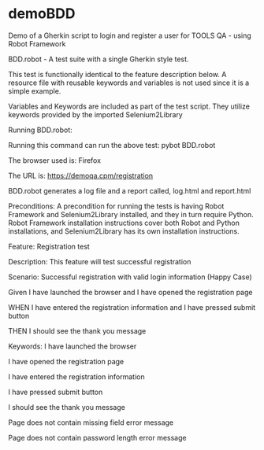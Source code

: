 # demoBDD
Demo of a Gherkin script to login and register a user for TOOLS QA - using Robot Framework


BDD.robot - A test suite with a single Gherkin style test.

This test is functionally identical to the feature description below.
A resource file with reusable keywords and variables is not used since it is a simple example. 

Variables and Keywords are included as part of the test script.
They utilize keywords provided by the imported Selenium2Library

Running BDD.robot:

Running this command can run the above test: pybot  BDD.robot

The browser used is: Firefox

The URL is: https://demoqa.cpm/registration

BDD.robot generates a log file and a report called, log.html and report.html


Preconditions: 
A precondition for running the tests is having Robot Framework and Selenium2Library installed, and they in turn require Python. Robot Framework installation instructions cover both Robot and Python installations, and Selenium2Library has its own installation instructions.

Feature: Registration test

Description: This feature will test successful registration

Scenario: Successful registration with valid login information (Happy Case)

Given I have launched the browser and I have opened the registration page

WHEN I have entered the registration information and I have pressed submit button

THEN I should see the thank you message

Keywords:
I have launched the browser

I have opened the registration page

I have entered the registration information

I have pressed submit button

I should see the thank you message

Page does not contain missing field error message

Page does not contain password length error message


